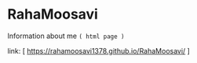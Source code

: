 # RahaMoosavi
Information about me `( html page )`


link: [ https://rahamoosavi1378.github.io/RahaMoosavi/ ]
